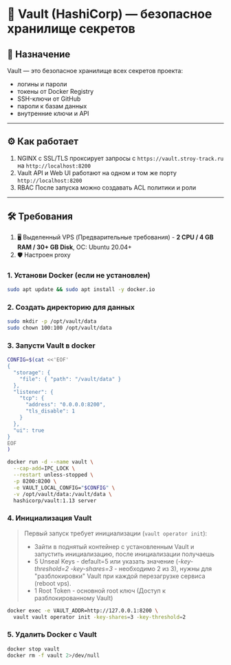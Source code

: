 # 🔐 Vault (HashiCorp) — безопасное хранилище секретов

## 📌 Назначение

Vault — это безопасное хранилище всех секретов проекта:
- логины и пароли
- токены от Docker Registry
- SSH-ключи от GitHub
- пароли к базам данных
- внутренние ключи и API

---

## ⚙️ Как работает
1. NGINX с SSL/TLS проксирует запросы с `https://vault.stroy-track.ru` на `http://localhost:8200`
2. Vault API и Web UI работают на одном и том же порту `http://localhost:8200`
3. RBAC	После запуска можно создавать ACL политики и роли

---

## 🛠️ Требования
1. 🖥️ Выделенный VPS (Предварительные требования) - **2 CPU / 4 GB RAM / 30+ GB Disk**, ОС: Ubuntu 20.04+
2. 🛡️ Настроен proxy

### 1. Установи Docker (если не установлен)
```bash
sudo apt update && sudo apt install -y docker.io
```
### 2. Создать директорию для данных
```bash
sudo mkdir -p /opt/vault/data
sudo chown 100:100 /opt/vault/data
```
### 3. Запусти Vault в docker
```bash
CONFIG=$(cat <<'EOF'
{
  "storage": {
    "file": { "path": "/vault/data" }
  },
  "listener": {
    "tcp": {
      "address": "0.0.0.0:8200",
      "tls_disable": 1
    }
  },
  "ui": true
}
EOF
)

docker run -d --name vault \
  --cap-add=IPC_LOCK \
  --restart unless-stopped \
  -p 8200:8200 \
  -e VAULT_LOCAL_CONFIG="$CONFIG" \
  -v /opt/vault/data:/vault/data \
  hashicorp/vault:1.13 server
```

### 4. Инициализация Vault
> Первый запуск требует инициализации (`vault operator init`):
> - Зайти в поднятый контейнер с установленным Vault и запустить инициализацию, после инициализации получаешь
> - 5 Unseal Keys - default=5 или указать значение (*-key-threshold=2 -key-shares=3* - необходимо 2 из 3), нужны для "разблокировки" Vault при каждой перезагрузке сервиса (reboot vps).
> - 1 Root Token - основной root ключ (Доступ к разблокированному Vault)
```bash
docker exec -e VAULT_ADDR=http://127.0.0.1:8200 \
  vault vault operator init -key-shares=3 -key-threshold=2
```

### 5. Удалить Docker с Vault
```bash
docker stop vault
docker rm -f vault 2>/dev/null
```

